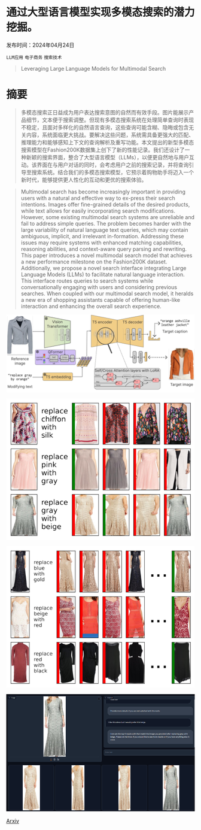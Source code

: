# 通过大型语言模型实现多模态搜索的潜力挖掘。

发布时间：2024年04月24日

`LLM应用` `电子商务` `搜索技术`

> Leveraging Large Language Models for Multimodal Search

# 摘要

> 多模态搜索正日益成为用户表达搜索意图的自然而有效手段。图片能展示产品细节，文本便于搜索调整。但现有多模态搜索系统在处理简单查询时表现不稳定，且面对多样化的自然语言查询，这些查询可能含糊、隐晦或包含无关内容，系统面临更大挑战。要解决这些问题，系统需具备更强大的匹配、推理能力和能够感知上下文的查询解析及重写功能。本文提出的新型多模态搜索模型在Fashion200K数据集上创下了新的性能记录。我们还设计了一种新颖的搜索界面，整合了大型语言模型（LLMs），以便更自然地与用户互动。该界面在与用户对话的同时，会考虑用户之前的搜索记录，并将查询引导至搜索系统。结合我们的多模态搜索模型，它预示着购物助手将迈入一个新时代，能够提供更人性化的互动和更优的搜索体验。

> Multimodal search has become increasingly important in providing users with a natural and effective way to ex-press their search intentions. Images offer fine-grained details of the desired products, while text allows for easily incorporating search modifications. However, some existing multimodal search systems are unreliable and fail to address simple queries. The problem becomes harder with the large variability of natural language text queries, which may contain ambiguous, implicit, and irrelevant in-formation. Addressing these issues may require systems with enhanced matching capabilities, reasoning abilities, and context-aware query parsing and rewriting. This paper introduces a novel multimodal search model that achieves a new performance milestone on the Fashion200K dataset. Additionally, we propose a novel search interface integrating Large Language Models (LLMs) to facilitate natural language interaction. This interface routes queries to search systems while conversationally engaging with users and considering previous searches. When coupled with our multimodal search model, it heralds a new era of shopping assistants capable of offering human-like interaction and enhancing the overall search experience.

![通过大型语言模型实现多模态搜索的潜力挖掘。](../../../paper_images/2404.15790/x2.png)

![通过大型语言模型实现多模态搜索的潜力挖掘。](../../../paper_images/2404.15790/success.png)

![通过大型语言模型实现多模态搜索的潜力挖掘。](../../../paper_images/2404.15790/failures.png)

![通过大型语言模型实现多模态搜索的潜力挖掘。](../../../paper_images/2404.15790/demo_example.png)

[Arxiv](https://arxiv.org/abs/2404.15790)